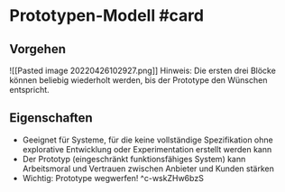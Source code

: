 # Prototypen-Modell #card
## Vorgehen
![[Pasted image 20220426102927.png]]
Hinweis: Die ersten drei Blöcke können beliebig wiederholt werden, bis der Prototype den Wünschen entspricht.
## Eigenschaften
- Geeignet für Systeme, für die keine vollständige Spezifikation ohne explorative Entwicklung oder Experimentation erstellt werden kann 
- Der Prototyp (eingeschränkt funktionsfähiges System) kann Arbeitsmoral und Vertrauen zwischen Anbieter und Kunden stärken
- Wichtig: Prototype wegwerfen!
^c-wskZHw6bzS
